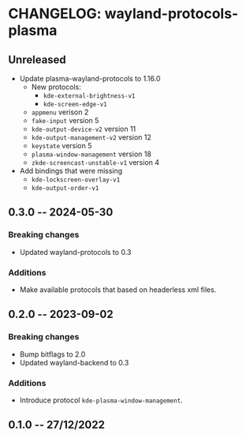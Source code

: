 # CHANGELOG: wayland-protocols-plasma

## Unreleased

- Update plasma-wayland-protocols to 1.16.0
  * New protocols:
    - `kde-external-brightness-v1`
    - `kde-screen-edge-v1`
  * `appmenu` verison 2
  * `fake-input` version 5
  * `kde-output-device-v2` version 11
  * `kde-output-management-v2` version 12
  * `keystate` version 5
  * `plasma-window-management` version 18
  * `zkde-screencast-unstable-v1` version 4
- Add bindings that were missing
  * `kde-lockscreen-overlay-v1`
  * `kde-output-order-v1`

## 0.3.0 -- 2024-05-30

### Breaking changes
- Updated wayland-protocols to 0.3

### Additions
- Make available protocols that based on headerless xml files.

## 0.2.0 -- 2023-09-02

### Breaking changes

- Bump bitflags to 2.0
- Updated wayland-backend to 0.3

### Additions

- Introduce protocol `kde-plasma-window-management`.

## 0.1.0 -- 27/12/2022
